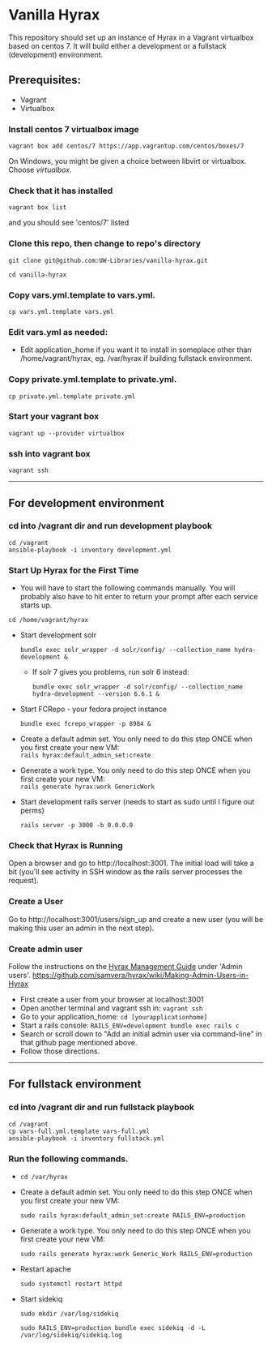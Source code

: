# Vanilla Hyrax

This repository should set up an instance of Hyrax in a Vagrant virtualbox based on centos 7. It will build either a development or a fullstack (development) environment.

## Prerequisites:
 - Vagrant
 - Virtualbox

### Install centos 7 virtualbox image
`vagrant box add centos/7 https://app.vagrantup.com/centos/boxes/7`

On Windows, you might be given a choice between libvirt or virtualbox. Choose *virtualbox*.

### Check that it has installed
`vagrant box list`

and you should see 'centos/7' listed

### Clone this repo, then change to repo's directory
`git clone git@github.com:UW-Libraries/vanilla-hyrax.git`

`cd vanilla-hyrax`

### Copy vars.yml.template to vars.yml.

`cp vars.yml.template vars.yml`

### Edit vars.yml as needed:

* Edit application_home if you want it to install in someplace other than /home/vagrant/hyrax, eg. /var/hyrax if building fullstack environment.

### Copy private.yml.template to private.yml.

`cp private.yml.template private.yml`

### Start your vagrant box
`vagrant up --provider virtualbox`

### ssh into vagrant box
`vagrant ssh`

---

## For development environment

### cd into /vagrant dir and run development playbook
`cd /vagrant`   
`ansible-playbook -i inventory development.yml`

### Start Up Hyrax for the First Time

* You will have to start the following commands manually. You will probably also have to hit enter to return your prompt after each service starts up.

`cd /home/vagrant/hyrax`

* Start development solr

    `bundle exec solr_wrapper -d solr/config/ --collection_name hydra-development &`

  * If solr 7 gives you problems, run solr 6 instead:
  
    `bundle exec solr_wrapper -d solr/config/ --collection_name hydra-development --version 6.6.1 &`

* Start FCRepo - your fedora project instance

    `bundle exec fcrepo_wrapper -p 8984 &`

* Create a default admin set. You only need to do this step ONCE when you first create your new VM:  
    `rails hyrax:default_admin_set:create`

* Generate a work type. You only need to do this step ONCE when you first create your new VM:  
    `rails generate hyrax:work GenericWork`

* Start development rails server (needs to start as sudo until I figure out perms)

    `rails server -p 3000 -b 0.0.0.0`

### Check that Hyrax is Running
Open a browser and go to http://localhost:3001. The initial load will take a bit (you'll see activity in SSH window as the rails server processes the request).

### Create a User
Go to http://localhost:3001/users/sign_up and create a new user (you will be making this user an admin in the next step).

### Create admin user
Follow the instructions on the [Hyrax Management Guide](https://github.com/samvera/hyrax/wiki/Hyrax-Management-Guide) under 'Admin users'. https://github.com/samvera/hyrax/wiki/Making-Admin-Users-in-Hyrax

 - First create a user from your browser at localhost:3001
 - Open another terminal and vagrant ssh in: `vagrant ssh `
 - Go to your application_home: `cd [yourapplicationhome]`
 - Start a rails console: `RAILS_ENV=development bundle exec rails c`
 - Search or scroll down to "Add an initial admin user via command-line" in that github page mentioned above.
 - Follow those directions.

---

## For fullstack environment

### cd into /vagrant dir and run fullstack playbook   
`cd /vagrant`   
`cp vars-full.yml.template vars-full.yml`   
`ansible-playbook -i inventory fullstack.yml`

### Run the following commands.   

* `cd /var/hyrax`

* Create a default admin set. You only need to do this step ONCE when you first create your new VM:

    `sudo rails hyrax:default_admin_set:create RAILS_ENV=production`

* Generate a work type. You only need to do this step ONCE when you first create your new VM:

    `sudo rails generate hyrax:work Generic_Work RAILS_ENV=production`

* Restart apache

    `sudo systemctl restart httpd`

* Start sidekiq

    `sudo mkdir /var/log/sidekiq`
    
    `sudo RAILS_ENV=production bundle exec sidekiq -d -L /var/log/sidekiq/sidekiq.log`

